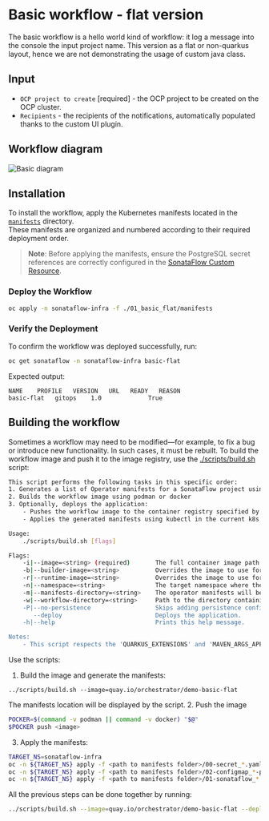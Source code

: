 # Basic workflow - flat version
The basic workflow is a hello world kind of workflow: it log a message into the console the input project name.
This version as a flat or non-quarkus layout, hence we are not demonstrating the usage of custom java class.

## Input
- `OCP project to create` [required] - the OCP project to be created on the OCP cluster.
- `Recipients` - the recipients of the notifications, automatically populated thanks to the custom UI plugin.

## Workflow diagram
![Basic diagram](src/main/resources/basic-flat.svg)

## Installation
To install the workflow, apply the Kubernetes manifests located in the [`manifests`](./manifests/) directory.  
These manifests are organized and numbered according to their required deployment order.

> **Note**: Before applying the manifests, ensure the PostgreSQL secret references are correctly configured in the [SonataFlow Custom Resource](./manifests/03-sonataflow_basic-flat.yaml).

### Deploy the Workflow

```bash
oc apply -n sonataflow-infra -f ./01_basic_flat/manifests
```

### Verify the Deployment
To confirm the workflow was deployed successfully, run:
```bash
oc get sonataflow -n sonataflow-infra basic-flat
```

Expected output:
```
NAME    PROFILE   VERSION   URL   READY   REASON
basic-flat   gitops    1.0             True
```

## Building the workflow
Sometimes a workflow may need to be modified—for example, to fix a bug or introduce new functionality. In such cases, it must be rebuilt.
To build the workflow image and push it to the image registry, use the [./scripts/build.sh](../scripts/build.sh) script:
```bash
This script performs the following tasks in this specific order:
1. Generates a list of Operator manifests for a SonataFlow project using the kn-workflow plugin (requires at least v1.35.0)
2. Builds the workflow image using podman or docker
3. Optionally, deploys the application:
    - Pushes the workflow image to the container registry specified by the image path
    - Applies the generated manifests using kubectl in the current k8s namespace

Usage: 
    ./scripts/build.sh [flags]

Flags:
    -i|--image=<string> (required)       The full container image path to use for the workflow, e.g: quay.io/orchestrator/demo.
    -b|--builder-image=<string>          Overrides the image to use for building the workflow image.
    -r|--runtime-image=<string>          Overrides the image to use for running the workflow.
    -n|--namespace=<string>              The target namespace where the manifests will be applied. Default: current namespace.
    -m|--manifests-directory=<string>    The operator manifests will be generated inside the specified directory. Default: 'manifests' directory in the current directory.
    -w|--workflow-directory=<string>     Path to the directory containing the workflow's files (the 'src' directory). Default: current directory.
    -P|--no-persistence                  Skips adding persistence configuration to the sonataflow CR.
       --deploy                          Deploys the application.
    -h|--help                            Prints this help message.

Notes: 
    - This script respects the 'QUARKUS_EXTENSIONS' and 'MAVEN_ARGS_APPEND' environment variables.
```

Use the scripts:
1. Build the image and generate the manifests:
```
../scripts/build.sh --image=quay.io/orchestrator/demo-basic-flat
```

The manifests location will be displayed by the script.
2. Push the image
```bash
POCKER=$(command -v podman || command -v docker) "$@"
$POCKER push <image>
```

3. Apply the manifests:
```bash
TARGET_NS=sonataflow-infra
oc -n ${TARGET_NS} apply -f <path to manifests folder>/00-secret_*.yaml
oc -n ${TARGET_NS} apply -f <path to manifests folder>/02-configmap_*-props.yaml
oc -n ${TARGET_NS} apply -f <path to manifests folder>/01-sonataflow_*.yaml
```

All the previous steps can be done together by running:
```bash
../scripts/build.sh --image=quay.io/orchestrator/demo-basic-flat --deploy -S
```
